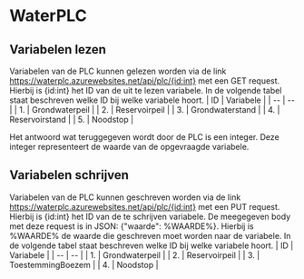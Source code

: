 # WaterPLC

## Variabelen lezen
Variabelen van de PLC kunnen gelezen worden via de link https://waterplc.azurewebsites.net/api/plc/{id:int} met een GET request. Hierbij is {id:int} het ID van de uit te lezen variabele. In de volgende tabel staat beschreven welke ID bij welke variabele hoort. 
| ID | Variabele |
| -- | -- |
| 1. | Grondwaterpeil |
| 2. | Reservoirpeil |
| 3. | Grondwaterstand | 
| 4. | Reservoirstand |
| 5. | Noodstop |

Het antwoord wat teruggegeven wordt door de PLC is een integer. Deze integer representeert de waarde van de opgevraagde variabele. 

## Variabelen schrijven
Variabelen van de PLC kunnen geschreven worden via de link https://waterplc.azurewebsites.net/api/plc/{id:int} met een PUT request. Hierbij is {id:int} het ID van de te schrijven variabele. De meegegeven body met deze request is in JSON: {"waarde": %WAARDE%}. Hierbij is %WAARDE% de waarde die geschreven moet worden naar de variabele. In de volgende tabel staat beschreven welke ID bij welke variabele hoort. 
| ID | Variabele | 
| -- | -- |
| 1. | Grondwaterpeil |
| 2. | Reservoirpeil |
| 3. | ToestemmingBoezem | 
| 4. | Noodstop |